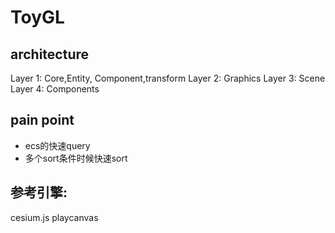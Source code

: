 # ToyGL

## architecture
Layer 1: Core,Entity, Component,transform
Layer 2: Graphics
Layer 3: Scene
Layer 4: Components

## pain point
- ecs的快速query
- 多个sort条件时候快速sort

## 参考引擎:
cesium.js
playcanvas
